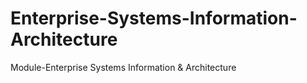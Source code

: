 # Enterprise-Systems-Information-Architecture
Module-Enterprise Systems Information &amp; Architecture
